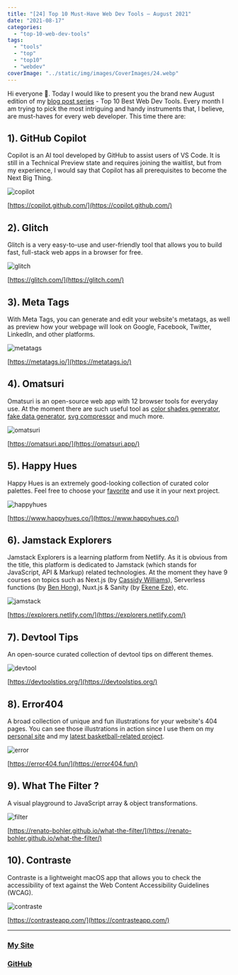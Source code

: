 ```yaml
---
title: "[24] Top 10 Must-Have Web Dev Tools – August 2021"
date: "2021-08-17"
categories:
  - "top-10-web-dev-tools"
tags:
  - "tools"
  - "top"
  - "top10"
  - "webdev"
coverImage: "../static/img/images/CoverImages/24.webp"
---
```


Hi everyone 👋. Today I would like to present you the brand new August edition of my [blog post series](https://www.create-react-app.com/tags/top) - Top 10 Best Web Dev Tools. Every month I am trying to pick the most intriguing and handy instruments that, I believe, are must-haves for every web developer. This time there are:

## 1). GitHub Copilot

Copilot is an AI tool developed by GitHub to assist users of VS Code. It is still in a Technical Preview state and requires joining the waitlist, but from my experience, I would say that Copilot has all prerequisites to become the Next Big Thing.

![copilot](https://www.create-react-app.com/static/img/images/24/copilot.webp)

[https://copilot.github.com/](https://copilot.github.com/)

## 2). Glitch

Glitch is a very easy-to-use and user-friendly tool that allows you to build fast, full-stack web apps in a browser for free.

![glitch](https://www.create-react-app.com/static/img/images/24/glitch.webp)

[https://glitch.com/](https://glitch.com/)

## 3). Meta Tags

With Meta Tags, you can generate and edit your website's metatags, as well as preview how your webpage will look on Google, Facebook, Twitter, LinkedIn, and other platforms.

![metatags](https://www.create-react-app.com/static/img/images/24/metatags.webp)

[https://metatags.io/](https://metatags.io/)

## 4). Omatsuri

Omatsuri is an open-source web app with 12 browser tools for everyday use. At the moment there are such useful tool as [color shades generator](https://omatsuri.app/color-shades-generator), [fake data generator](https://omatsuri.app/fake-data-generator), [svg compressor](https://omatsuri.app/svg-compressor) and much more.

![omatsuri](https://www.create-react-app.com/static/img/images/24/omatsuri.webp)

[https://omatsuri.app/](https://omatsuri.app/)

## 5). Happy Hues

Happy Hues is an extremely good-looking collection of curated color palettes. Feel free to choose your [favorite](https://www.happyhues.co/palettes/5) and use it in your next project.

![happyhues](https://www.create-react-app.com/static/img/images/24/happyhues.webp)

[https://www.happyhues.co/](https://www.happyhues.co/)

## 6). Jamstack Explorers

Jamstack Explorers is a learning platform from Netlify. As it is obvious from the title, this platform is dedicated to Jamstack (which stands for JavaScript, API & Markup) related technologies. At the moment they have 9 courses on topics such as Next.js (by [Cassidy Williams](https://twitter.com/cassidoo)), Serverless functions (by [Ben Hong](https://twitter.com/bencodezen)), Nuxt.js & Sanity (by [Ekene Eze](https://twitter.com/kenny_io)), etc.

![jamstack](https://www.create-react-app.com/static/img/images/24/jamstack.webp)

[https://explorers.netlify.com/](https://explorers.netlify.com/)

## 7). Devtool Tips

An open-source curated collection of devtool tips on different themes.

![devtool](https://www.create-react-app.com/static/img/images/24/devtool.webp)

[https://devtoolstips.org/](https://devtoolstips.org/)

## 8). Error404

A broad collection of unique and fun illustrations for your website's 404 pages. You can see those illustrations in action since I use them on my [personal site](https://villivald.com/SecretPage) and my [latest basketball-related project](https://koripallopaikat.com/LebronJames).

![error](https://www.create-react-app.com/static/img/images/24/error.webp)

[https://error404.fun/](https://error404.fun/)

## 9). What The Filter ?

A visual playground to JavaScript array & object transformations.

![filter](https://www.create-react-app.com/static/img/images/24/filter.webp)

[https://renato-bohler.github.io/what-the-filter/](https://renato-bohler.github.io/what-the-filter/)

## 10). Contraste

Contraste is a lightweight macOS app that allows you to check the accessibility of text against the Web Content Accessibility Guidelines (WCAG).

![contraste](https://www.create-react-app.com/static/img/images/24/contraste.webp)

[https://contrasteapp.com/](https://contrasteapp.com/)

---

### [My Site](https://villivald.com/)

### [GitHub](https://github.com/villivald)

